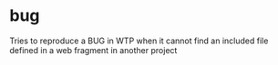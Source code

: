 # bug
Tries to reproduce a BUG in WTP when it cannot find an included file defined in a web fragment in another project
